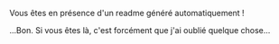 Vous êtes en présence d'un readme généré automatiquement !

...Bon. Si vous êtes là, c'est forcément que j'ai oublié quelque chose...
